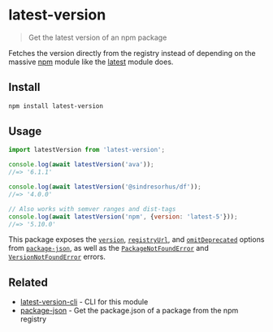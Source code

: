 # latest-version

> Get the latest version of an npm package

Fetches the version directly from the registry instead of depending on the massive [npm](https://github.com/npm/npm/blob/8b5e7b6ae5b4cd2d7d62eaf93b1428638b387072/package.json#L37-L85) module like the [latest](https://github.com/bahamas10/node-latest) module does.

## Install

```sh
npm install latest-version
```

## Usage

```js
import latestVersion from 'latest-version';

console.log(await latestVersion('ava'));
//=> '6.1.1'

console.log(await latestVersion('@sindresorhus/df'));
//=> '4.0.0'

// Also works with semver ranges and dist-tags
console.log(await latestVersion('npm', {version: 'latest-5'}));
//=> '5.10.0'
```

This package exposes the [`version`](https://github.com/sindresorhus/package-json#version), [`registryUrl`](https://github.com/sindresorhus/package-json#registryurl), and [`omitDeprecated`](https://github.com/sindresorhus/package-json#omitdeprecated) options from [`package-json`](https://github.com/sindresorhus/package-json#options), as well as the [`PackageNotFoundError`](https://github.com/sindresorhus/package-json#packagenotfounderror) and [`VersionNotFoundError`](https://github.com/sindresorhus/package-json#versionnotfounderror) errors.

## Related

- [latest-version-cli](https://github.com/sindresorhus/latest-version-cli) - CLI for this module
- [package-json](https://github.com/sindresorhus/package-json) - Get the package.json of a package from the npm registry
